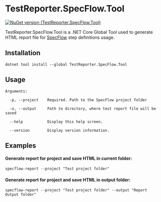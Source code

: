 # TestReporter.SpecFlow.Tool

[![NuGet version (TestReporter.SpecFlow.Tool)](https://img.shields.io/nuget/v/TestReporter.SpecFlow.Tool.svg?style=flat-square&logo=nuget)](https://www.nuget.org/packages/TestReporter.SpecFlow.Tool/)

TestReporter.SpecFlow.Tool is a .NET Core Global Tool used to generate HTML report file for [SpecFlow](https://specflow.org/) step definitions usage.

## Installation

```text
dotnet tool install --global TestReporter.SpecFlow.Tool
```

## Usage

```text
Arguments:

  -p, --project    Required. Path to the SpecFlow project folder

  -o, --output     Path to directory, where test report file will be saved

  --help           Display this help screen.

  --version        Display version information.
```

## Examples

#### Generate report for project and save HTML in current folder:
```text
specflow-report --project "Test project folder"
```

#### Generate report for project and save HTML in output folder:
```text
specflow-report --project "Test project folder" --output "Report Output folder"
```